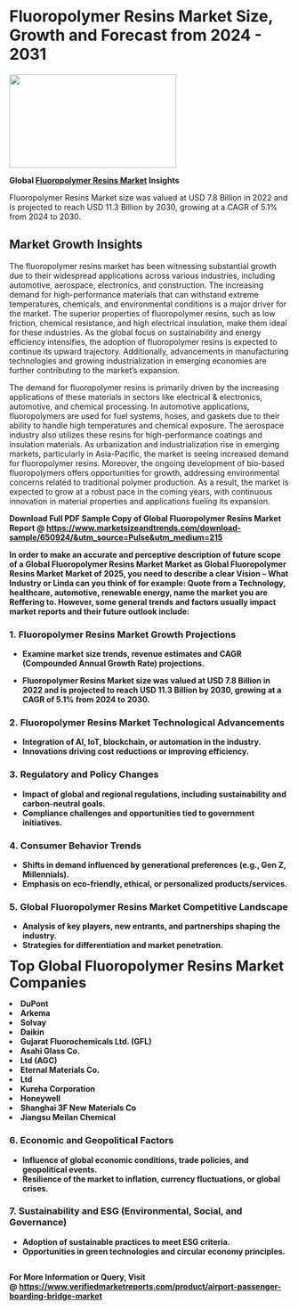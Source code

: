 <H1>Fluoropolymer Resins Market Size, Growth and Forecast from 2024 - 2031</H1><img class="aligncenter size-medium wp-image-584254" src="https://thirdeyenews.in/wp-content/uploads/2024/09/Global-Market-Research-300x168.jpeg" alt="" width="300" height="168" /><p><strong>Global&nbsp;<a href="https://www.marketsizeandtrends.com/download-sample/650924/&amp;utm_source=Pulse&amp;utm_medium=215">Fluoropolymer Resins Market</a> Insights</strong></p><p>Fluoropolymer Resins Market size was valued at USD 7.8 Billion in 2022 and is projected to reach USD 11.3 Billion by 2030, growing at a CAGR of 5.1% from 2024 to 2030.</p><p><h2>Market Growth Insights</h2> <p>The fluoropolymer resins market has been witnessing substantial growth due to their widespread applications across various industries, including automotive, aerospace, electronics, and construction. The increasing demand for high-performance materials that can withstand extreme temperatures, chemicals, and environmental conditions is a major driver for the market. The superior properties of fluoropolymer resins, such as low friction, chemical resistance, and high electrical insulation, make them ideal for these industries. As the global focus on sustainability and energy efficiency intensifies, the adoption of fluoropolymer resins is expected to continue its upward trajectory. Additionally, advancements in manufacturing technologies and growing industrialization in emerging economies are further contributing to the market’s expansion.</p> <p><strong></strong></p> <p>The demand for fluoropolymer resins is primarily driven by the increasing applications of these materials in sectors like electrical & electronics, automotive, and chemical processing. In automotive applications, fluoropolymers are used for fuel systems, hoses, and gaskets due to their ability to handle high temperatures and chemical exposure. The aerospace industry also utilizes these resins for high-performance coatings and insulation materials. As urbanization and industrialization rise in emerging markets, particularly in Asia-Pacific, the market is seeing increased demand for fluoropolymer resins. Moreover, the ongoing development of bio-based fluoropolymers offers opportunities for growth, addressing environmental concerns related to traditional polymer production. As a result, the market is expected to grow at a robust pace in the coming years, with continuous innovation in material properties and applications fueling its expansion.</p> <p><strong></p><p><span class=""><strong>Download Full PDF Sample Copy of Global Fluoropolymer Resins Market Report</strong> @ <a href="https://www.marketsizeandtrends.com/download-sample/650924/&amp;utm_source=Pulse&amp;utm_medium=215" target="_blank">https://www.marketsizeandtrends.com/download-sample/650924/&amp;utm_source=Pulse&amp;utm_medium=215</a></span></p><p>In order to make an accurate and perceptive description of future scope of a Global&nbsp;Fluoropolymer Resins Market Market as Global&nbsp;Fluoropolymer Resins Market Market of 2025, you need to describe a clear Vision &ndash; What Industry or Linda can you think of for example: Quote from a Technology, healthcare, automotive, renewable energy, name the market you are Reffering to. However, some general trends and factors usually impact market reports and their future outlook include:</p><h3>1.&nbsp;<strong>Fluoropolymer Resins Market Growth Projections</strong></h3><ul><li>Examine market size trends, revenue estimates and CAGR (Compounded Annual Growth Rate) projections.</li><li><p>Fluoropolymer Resins Market size was valued at USD 7.8 Billion in 2022 and is projected to reach USD 11.3 Billion by 2030, growing at a CAGR of 5.1% from 2024 to 2030.</p></li></ul><h3>2.&nbsp;<strong>Fluoropolymer Resins Market Technological Advancements</strong></h3><ul><li>Integration of AI, IoT, blockchain, or automation in the industry.</li><li>Innovations driving cost reductions or improving efficiency.</li></ul><h3>3.&nbsp;<strong>Regulatory and Policy Changes</strong></h3><ul><li>Impact of global and regional regulations, including sustainability and carbon-neutral goals.</li><li>Compliance challenges and opportunities tied to government initiatives.</li></ul><h3>4.&nbsp;<strong>Consumer Behavior Trends</strong></h3><ul><li>Shifts in demand influenced by generational preferences (e.g., Gen Z, Millennials).</li><li>Emphasis on eco-friendly, ethical, or personalized products/services.</li></ul><h3>5.&nbsp;<strong>Global Fluoropolymer Resins Market Competitive Landscape</strong></h3><ul><li>Analysis of key players, new entrants, and partnerships shaping the industry.</li><li>Strategies for differentiation and market penetration.</li></ul><p data-pm-slice="1 1 []"><span style="color: inherit; font-family: inherit; font-size: 25px;">Top Global Fluoropolymer Resins Market Companies</span></p><div class="" data-test-id=""><p><li>DuPont</li><li> Arkema</li><li> Solvay</li><li> Daikin</li><li> Gujarat Fluorochemicals Ltd. (GFL)</li><li> Asahi Glass Co.</li><li> Ltd (AGC)</li><li> Eternal Materials Co.</li><li>Ltd</li><li> Kureha Corporation</li><li> Honeywell</li><li> Shanghai 3F New Materials Co</li><li> Jiangsu Meilan Chemical</li></p></div><h3>6.&nbsp;<strong>Economic and Geopolitical Factors</strong></h3><ul><li>Influence of global economic conditions, trade policies, and geopolitical events.</li><li>Resilience of the market to inflation, currency fluctuations, or global crises.</li></ul><h3>7.&nbsp;<strong>Sustainability and ESG (Environmental, Social, and Governance)</strong></h3><ul><li>Adoption of sustainable practices to meet ESG criteria.</li><li>Opportunities in green technologies and circular economy principles.</li></ul><h2><strong style="font-size: 14px;">For More Information or Query, Visit @&nbsp;</strong><a style="background-color: #ffffff; font-size: 14px;" href="https://www.marketsizeandtrends.com/report/fluoropolymer-resins-market/" target="_blank">https://www.verifiedmarketreports.com/product/airport-passenger-boarding-bridge-market</a></h2>
